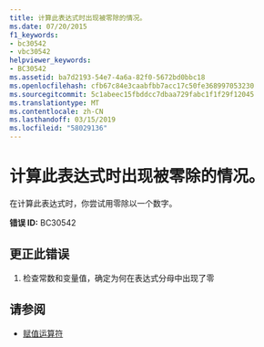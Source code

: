 ```yaml
---
title: 计算此表达式时出现被零除的情况。
ms.date: 07/20/2015
f1_keywords:
- bc30542
- vbc30542
helpviewer_keywords:
- BC30542
ms.assetid: ba7d2193-54e7-4a6a-82f0-5672bd0bbc18
ms.openlocfilehash: cfb67c84e3caabfbb7acc17c50fe368997053230
ms.sourcegitcommit: 5c1abeec15fbddcc7dbaa729fabc1f1f29f12045
ms.translationtype: MT
ms.contentlocale: zh-CN
ms.lasthandoff: 03/15/2019
ms.locfileid: "58029136"
---
```

# <a name="division-by-zero-occurred-while-evaluating-this-expression"></a>计算此表达式时出现被零除的情况。
在计算此表达式时，你尝试用零除以一个数字。  
  
 **错误 ID:** BC30542  
  
## <a name="to-correct-this-error"></a>更正此错误  
  
1.  检查常数和变量值，确定为何在表达式分母中出现了零  
  
## <a name="see-also"></a>请参阅

- [赋值运算符](../../visual-basic/language-reference/operators/assignment-operators.md)
